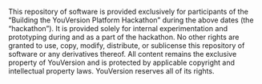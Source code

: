 This repository of software is provided exclusively for participants of the “Building the YouVersion Platform Hackathon” during the above dates (the “hackathon”).
It is provided solely for internal experimentation and prototyping during and as a part of the hackathon. No other rights are granted to use, copy, modify, distribute, or sublicense this repository of software or any derivatives thereof.
All content remains the exclusive property of YouVersion and is protected by applicable copyright and intellectual property laws. YouVersion reserves all of its rights.
